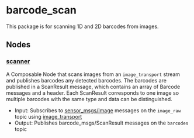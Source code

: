 # barcode_scan

This package is for scanning 1D and 2D barcodes from images.

## Nodes

### [scanner](include/scanner.hpp)
A Composable Node that scans images from an `image_transport` stream and publishes barcodes any detected barcodes. The barcodes are published in a ScanResult message, which contains an array of Barcode messages and a header. Each ScanResult corresponds to one image so multiple barcodes with the same type and data can be distinguished.

* Input: Subscribes to [sensor_msgs/Image](https://github.com/ros2/common_interfaces/blob/master/sensor_msgs/msg/Image.msg) messages on the `image_raw` topic using [image_transport](https://github.com/ros-perception/image_common/tree/ros2/image_transport)
* Output: Publishes barcode_msgs/ScanResult messages on the `barcodes` topic
